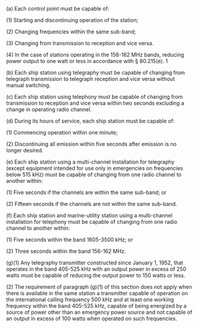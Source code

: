 (a) Each control point must be capable of:

(1) Starting and discontinuing operation of the station;

(2) Changing frequencies within the same sub-band;

(3) Changing from transmission to reception and vice versa.

(4) In the case of stations operating in the 156-162 MHz bands, reducing power output to one watt or less in accordance with § 80.215(e). 1
                  
                

(b) Each ship station using telegraphy must be capable of changing from telegraph transmission to telegraph reception and vice versa without manual switching.

(c) Each ship station using telephony must be capable of changing from transmission to reception and vice versa within two seconds excluding a change in operating radio channel.

(d) During its hours of service, each ship station must be capable of:

(1) Commencing operation within one minute;

(2) Discontinuing all emission within five seconds after emission is no longer desired.

(e) Each ship station using a multi-channel installation for telegraphy (except equipment intended for use only in emergencies on frequencies below 515 kHz) must be capable of changing from one radio channel to another within:

(1) Five seconds if the channels are within the same sub-band; or

(2) Fifteen seconds if the channels are not within the same sub-band.

(f) Each ship station and marine-utility station using a multi-channel installation for telephony must be capable of changing from one radio channel to another within:

(1) Five seconds within the band 1605-3500 kHz; or

(2) Three seconds within the band 156-162 MHz.

(g)(1) Any telegraphy transmitter constructed since January 1, 1952, that operates in the band 405-525 kHz with an output power in excess of 250 watts must be capable of reducing the output power to 150 watts or less.

(2) The requirement of paragraph (g)(1) of this section does not apply when there is available in the same station a transmitter capable of operation on the international calling frequency 500 kHz and at least one working frequency within the band 405-525 kHz, capable of being energized by a source of power other than an emergency power source and not capable of an output in excess of 100 watts when operated on such frequencies.


